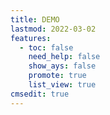 ```yaml
---
title: DEMO
lastmod: 2022-03-02
features:
  - toc: false
    need_help: false
    show_ays: false
    promote: true
    list_view: true
cmsedit: true
---
```

